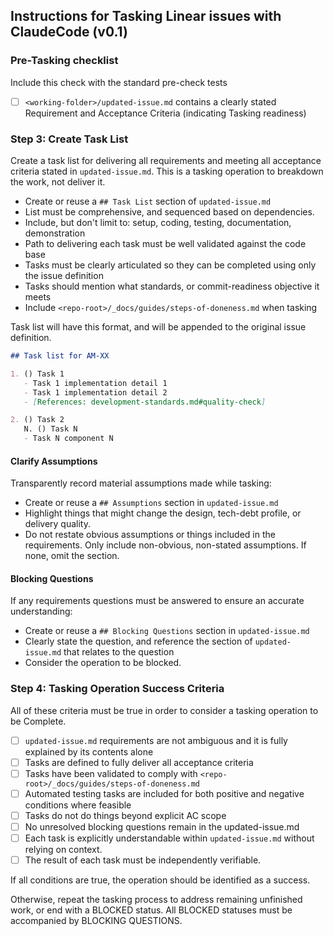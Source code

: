 ## Instructions for Tasking Linear issues with ClaudeCode (v0.1)

### Pre-Tasking checklist
Include this check with the standard pre-check tests
- [ ] `<working-folder>/updated-issue.md` contains a clearly stated Requirement and Acceptance Criteria (indicating Tasking readiness)

### Step 3: Create Task List
Create a task list for delivering all requirements and meeting all acceptance criteria stated in `updated-issue.md`.  This is a tasking operation to breakdown the work, not deliver it.
- Create or reuse a `## Task List` section of `updated-issue.md`
- List must be comprehensive, and sequenced based on dependencies.
- Include, but don't limit to: setup, coding, testing, documentation, demonstration
- Path to delivering each task must be well validated against the code base
- Tasks must be clearly articulated so they can be completed using only the issue definition
- Tasks should mention what standards, or commit-readiness objective it meets
- Include `<repo-root>/_docs/guides/steps-of-doneness.md` when tasking

Task list will have this format, and will be appended to the original issue definition.
```markdown
## Task list for AM-XX

1. () Task 1
   - Task 1 implementation detail 1
   - Task 1 implementation detail 2
   - [References: development-standards.md#quality-check]

2. () Task 2
   N. () Task N
   - Task N component N
```

#### Clarify Assumptions
Transparently record material assumptions made while tasking:
- Create or reuse a `## Assumptions` section in `updated-issue.md`
- Highlight things that might change the design, tech-debt profile, or delivery quality.
- Do not restate obvious assumptions or things included in the requirements.  Only include non-obvious, non-stated assumptions.  If none, omit the section.

#### Blocking Questions
If any requirements questions must be answered to ensure an accurate understanding:
- Create or reuse a `## Blocking Questions` section in `updated-issue.md`
- Clearly state the question, and reference the section of `updated-issue.md` that relates to the question
- Consider the operation to be blocked.

### Step 4: Tasking Operation Success Criteria
All of these criteria must be true in order to consider a tasking operation to be Complete.
- [ ] `updated-issue.md` requirements are not ambiguous and it is fully explained by its contents alone
- [ ] Tasks are defined to fully deliver all acceptance criteria
- [ ] Tasks have been validated to comply with `<repo-root>/_docs/guides/steps-of-doneness.md`
- [ ] Automated testing tasks are included for both positive and negative conditions where feasible
- [ ] Tasks do not do things beyond explicit AC scope
- [ ] No unresolved blocking questions remain in the updated-issue.md
- [ ] Each task is explicitly understandable within `updated-issue.md` without relying on context.
- [ ] The result of each task must be independently verifiable.

If all conditions are true, the operation should be identified as a success.

Otherwise, repeat the tasking process to address remaining unfinished work, or end with a BLOCKED status.
All BLOCKED statuses must be accompanied by BLOCKING QUESTIONS.
